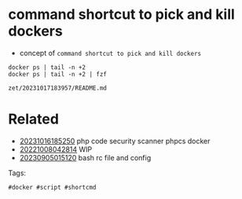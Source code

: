 # command shortcut to pick and kill dockers

- concept of `command shortcut to pick and kill dockers`

```
docker ps | tail -n +2
docker ps | tail -n +2 | fzf
```

` zet/20231017183957/README.md `

# Related

- [20231016185250](/zet/20231016185250/README.md) php code security scanner phpcs docker
- [20221008042814](/zet/20221008042814/README.md) WIP
- [20230905015120](/zet/20230905015120/README.md) bash rc file and config

Tags:

    #docker #script #shortcmd
